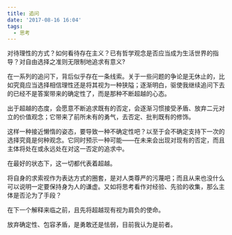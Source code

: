```yaml
---
title: 追问
date: '2017-08-16 16:04'
tags:
  - 思考
---
```


对待理性的方式？如何看待存在主义？已有哲学观念是否应当成为生活世界的指导？对自由选择之准则无限制地追求有意义?

在一系列的追问下，背后似乎存在一条线索。关于一些问题的争论是无休止的，比如究竟应当选择相信理性还是将其视为一种狭隘；逐渐明白，驱使我继续追问下去的已经不是答案带来的确定性了，而是那种不断超越的心态。

出于超越的态度，会愿意不断追求既有的否定，会逐渐习惯接受矛盾、放弃二元对立的价值观念；它带来了前所未有的勇气，去否定、批判既有的修饰。

这样一种接近懒惰的姿态，要导致一种不确定性吧？以至于会不确定支持下一次的选择究竟是何种观念。它同时预示一种可能——在未来会出现对现有的否定，而且主体将处在或永远处在对这一否定的追求中。

在最好的状态下，这一切都代表着超越。

将自身的求索视作为表达方式的圈套，是对人类尊严的污蔑吧；而且从来也没什么可以说明一定要保持身为人的谦虚。又如将思考看作对经验、先验的收集，那么主体是否沦为了手段？

在下一个解释来临之前，且先将超越现有视为肩负的使命。

放弃确定性、包容矛盾，是勇敢还是怯弱，目前我认为是前者。
